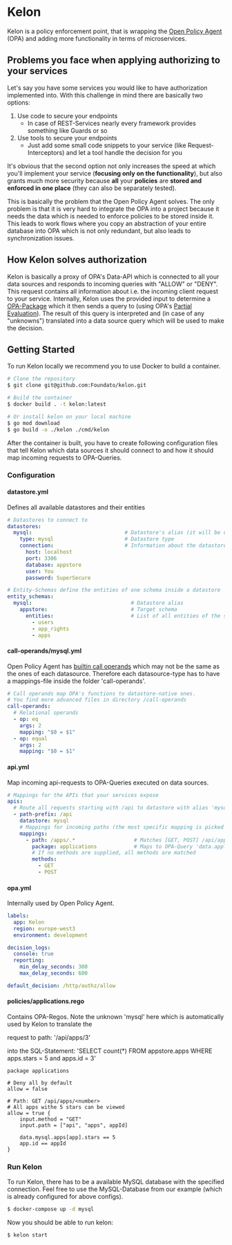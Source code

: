 # Kelon

Kelon is a policy enforcement point, that is wrapping the [Open Policy Agent](https://www.openpolicyagent.org) (OPA) and adding more functionality in terms of microservices.

## Problems you face when applying authorizing to your services

Let's say you have some services you would like to have authorization implemented into. With this challenge in mind there are basically two options:

1. Use code to secure your endpoints 
    * In case of REST-Services nearly every framework provides something like Guards or so
2. Use tools to secure your endpoints 
    * Just add some small code snippets to your service (like Request-Interceptors) and let a tool handle the decision for you

It's obvious that the second option not only increases the speed at which you'll implement your service (**focusing only on the functionality**), but also grants much more
security because **all** your **policies** are **stored and enforced in one place** (they can also be separately tested).

This is basically the problem that the Open Policy Agent solves. The only problem is that it is very hard to integrate
the OPA into a project because it needs the data which is needed to enforce policies to be stored inside it. This leads to work flows where
you copy an abstraction of your entire database into OPA which is not only redundant, but also leads to synchronization issues.

## How Kelon solves authorization

Kelon is basically a proxy of OPA's Data-API which is connected to all your data sources and responds to incoming queries with "ALLOW" or "DENY".
This request contains all information about i.e. the incoming client request to your service.
Internally, Kelon uses the provided input to determine a [OPA-Package](https://www.openpolicyagent.org/docs/latest/policy-language/#packages) which it then sends a query to (using OPA's [Partial Evaluation](https://www.openpolicyagent.org/docs/latest/rest-api/#compile-api)).
The result of this query is interpreted and (in case of any "unknowns") translated into a data source query which will be used to make the decision.

## Getting Started

To run Kelon locally we recommend you to use Docker to build a container.
```bash
# Clone the repository
$ git clone git@github.com:Foundato/kelon.git

# Build the container
$ docker build . -t kelon:latest

# Or install kelon on your local machine
$ go mod download
$ go build -o ./kelon ./cmd/kelon
```

After the container is built, you have to create following configuration files that tell Kelon which data sources it should connect to and how it should map incoming requests to OPA-Queries.

### Configuration

#### datastore.yml

Defines all available datastores and their entities

```yaml
# Datastores to connect to
datastores:
  mysql:                              # Datastore's alias (it will be used throughout all your policies)
    type: mysql                       # Datastore type
    connection:                       # Information about the datastore connection
      host: localhost
      port: 3306
      database: appstore
      user: You
      password: SuperSecure

# Entity-Schemas define the entities of one schema inside a datastore
entity_schemas:
  mysql:                                # Datastore alias
    appstore:                           # Target schema
      entities:                         # List of all entities of the schema
        - users
        - app_rights
        - apps
```

#### call-operands/mysql.yml

Open Policy Agent has [builtin call operands](https://www.openpolicyagent.org/docs/latest/policy-language/#operators) which may not be the same as the ones of each datasource.
Therefore each datasource-type has to have a mappings-file inside the folder 'call-operands'.

```yaml
# Call operands map OPA's functions to datastore-native ones.
# You find more advanced files in directory /call-operands
call-operands:
  # Relational operands
  - op: eq
    args: 2
    mapping: "$0 = $1"
  - op: equal
    args: 2
    mapping: "$0 = $1"
```

#### api.yml

Map incoming api-requests to OPA-Queries executed on data sources.

```yaml
# Mappings for the APIs that your services expose
apis:
  # Route all requests starting with /api to datastore with alias 'mysql'
  - path-prefix: /api
    datastore: mysql
    # Mappings for incoming paths (the most specific mapping is picked in case of multiple mappings)
    mappings:
      - path: /apps/.*                   # Matches [GET, POST] /api/apps/.*
        package: applications            # Maps to OPA-Query 'data.applications.allow == true'
        # If no methods are supplied, all methods are matched
        methods:
          - GET
          - POST
```

#### opa.yml

Internally used by Open Policy Agent.

```yaml
labels:
  app: Kelon
  region: europe-west3
  environment: development

decision_logs:
  console: true
  reporting:
    min_delay_seconds: 300
    max_delay_seconds: 600

default_decision: /http/authz/allow
```

#### policies/applications.rego

Contains OPA-Regos. Note the unknown 'mysql' here which is automatically used by Kelon to translate the 

request to path: '/api/apps/3' 

into the SQL-Statement: 'SELECT count(*) FROM appstore.apps WHERE apps.stars = 5 and apps.id = 3'

```rego
package applications

# Deny all by default
allow = false

# Path: GET /api/apps/<number>
# All apps withe 5 stars can be viewed
allow = true {
    input.method = "GET"
    input.path = ["api", "apps", appId]

    data.mysql.apps[app].stars == 5
    app.id == appId
}
```

### Run Kelon

To run Kelon, there has to be a available MySQL database with the specified connection.
Feel free to use the MySQL-Database from our example (which is already configured for above configs).

```bash
$ docker-compose up -d mysql
```

Now you should be able to run kelon:

```bash
$ kelon start
```

